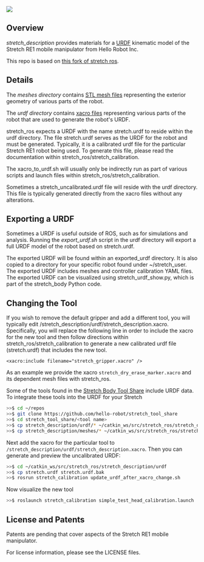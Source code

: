 ![](../images/banner.png)

## Overview

*stretch_description* provides materials for a [URDF](http://wiki.ros.org/urdf) kinematic model of the Stretch RE1 mobile manipulator from Hello Robot Inc.

This repo is based on [this fork of stretch ros](https://github.com/cpaxton/stretch_ros/tree/feature/dex-wrist).

## Details

The *meshes directory* contains [STL mesh files](https://en.wikipedia.org/wiki/STL_(file_format)) representing the exterior geometry of various parts of the robot. 

The *urdf directory* contains [xacro files](http://wiki.ros.org/xacro) representing various parts of the robot that are used to generate the robot's URDF. 

stretch_ros expects a URDF with the name stretch.urdf to reside within the urdf directory. The file stretch.urdf serves as the URDF for the robot and must be generated. Typically, it is a calibrated urdf file for the particular Stretch RE1 robot being used. To generate this file, please read the documentation within stretch_ros/stretch_calibration. 

The xacro_to_urdf.sh will usually only be indirectly run as part of various scripts and launch files within stretch_ros/stretch_calibration. 

Sometimes a stretch_uncalibrated.urdf file will reside with the urdf directory. This file is typically generated directly from the xacro files without any alterations. 

## Exporting a URDF

Sometimes a URDF is useful outside of ROS, such as for simulations and analysis. Running the *export_urdf.sh* script in the urdf directory will export a full URDF model of the robot based on stretch.urdf. 

The exported URDF will be found within an exported_urdf directory. It is also copied to a directory for your specific robot found under ~/stretch_user. The exported URDF includes meshes and controller calibration YAML files. The exported URDF can be visualized using stretch_urdf_show.py, which is part of the stretch_body Python code. 

## Changing the Tool

If you wish to remove the default gripper and add a different tool, you will typically edit /stretch_description/urdf/stretch_description.xacro. Specifically, you will replace the following line in order to include the xacro for the new tool and then follow directions within stretch_ros/stretch_calibration to generate a new calibrated urdf file (stretch.urdf) that includes the new tool.

`<xacro:include filename="stretch_gripper.xacro" />`

As an example we provide the xacro `stretch_dry_erase_marker.xacro` and its dependent mesh files with stretch_ros. 

Some of the tools found in the [Stretch Body Tool Share](https://github.com/hello-robot/stretch_tool_share/) include URDF data. To integrate these tools into the URDF for your Stretch

```bash
>>$ cd ~/repos
>>$ git clone https://github.com/hello-robot/stretch_tool_share
>>$ cd stretch_tool_share/<tool name>
>>$ cp stretch_description/urdf/* ~/catkin_ws/src/stretch_ros/stretch_description/urdf/
>>$ cp stretch_description/meshes/* ~/catkin_ws/src/stretch_ros/stretch_description/meshes/
```

Next add the xacro for the particular tool to `/stretch_description/urdf/stretch_description.xacro`. Then you can generate and preview the uncalibrated URDF:

```bash
>>$ cd ~/catkin_ws/src/stretch_ros/stretch_description/urdf
>>$ cp stretch.urdf stretch.urdf.bak
>>$ rosrun stretch_calibration update_urdf_after_xacro_change.sh
```

Now visualize the new tool

```bash
>>$ roslaunch stretch_calibration simple_test_head_calibration.launch
```



## License and Patents

Patents are pending that cover aspects of the Stretch RE1 mobile manipulator.

For license information, please see the LICENSE files. 
